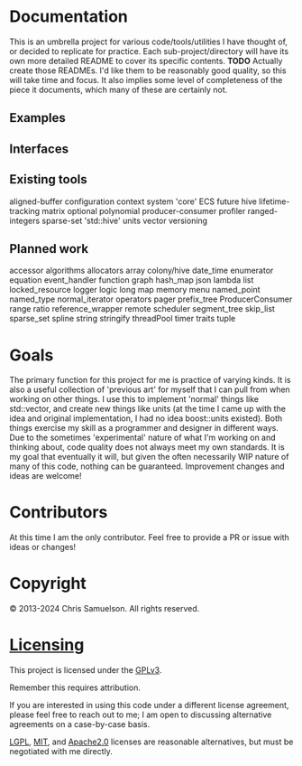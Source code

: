 # Documentation
This is an umbrella project for various code/tools/utilities I have thought of, or decided to replicate for practice.  Each sub-project/directory will have its own more detailed README to cover its specific contents.
**TODO** Actually create those READMEs.  I'd like them to be reasonably good quality, so this will take time and focus.  It also implies some level of completeness of the piece it documents, which many of these are certainly not.

## Examples

## Interfaces

## Existing tools
aligned-buffer
configuration
context system
'core'
ECS
future
hive
lifetime-tracking
matrix
optional
polynomial
producer-consumer
profiler
ranged-integers
sparse-set
'std::hive'
units
vector
versioning

## Planned work
accessor
algorithms
allocators
array
colony/hive
date_time
enumerator
equation
event_handler
function
graph
hash_map
json
lambda
list
locked_resource
logger
logic
long
map
memory
menu
named_point
named_type
normal_iterator
operators
pager
prefix_tree
ProducerConsumer
range
ratio
reference_wrapper
remote
scheduler
segment_tree
skip_list
sparse_set
spline
string
stringify
threadPool
timer
traits
tuple

# Goals
The primary function for this project for me is practice of varying kinds.  It is also a useful collection of 'previous art' for myself that I can pull from when working on other things.  I use this to implement 'normal' things like std::vector, and create new things like units (at the time I came up with the idea and original implementation, I had no idea boost::units existed).  Both things exercise my skill as a programmer and designer in different ways.  Due to the sometimes 'experimental' nature of what I'm working on and thinking about, code quality does not always meet my own standards.  It is my goal that eventually it will, but given the often necessarily WIP nature of many of this code, nothing can be guaranteed.  Improvement changes and ideas are welcome!

# Contributors
At this time I am the only contributor.  Feel free to provide a PR or issue with ideas or changes!

# Copyright
© 2013-2024 Chris Samuelson.  All rights reserved.

# [Licensing](https://choosealicense.com/licenses/gpl-3.0/)
This project is licensed under the [GPLv3](https://www.gnu.org/licenses/gpl-3.0-standalone.html).

Remember this requires attribution.

If you are interested in using this code under a different license agreement, please feel free to reach out to me; I am open to discussing alternative agreements on a case-by-case basis.

[LGPL](https://choosealicense.com/licenses/lgpl-3.0/), [MIT](https://choosealicense.com/licenses/mit/), and [Apache2.0](https://choosealicense.com/licenses/apache-2.0/) licenses are reasonable alternatives, but must be negotiated with me directly.
